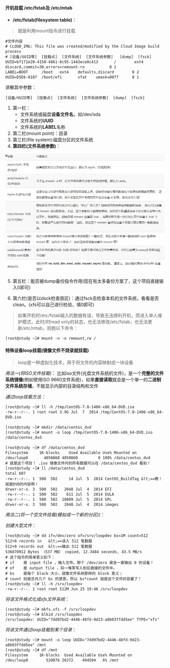 #### 开机挂载 /etc/fstab及 /etc/mtab
- **/etc/fstab(filesystem table)**：
> 就是利用mount指令进行挂载

```Shell
#文件内容
# CLOUD_IMG: This file was created/modified by the Cloud Image build process
# [设备/UUID等]  [挂载点]  [文件系统]  [文件系统参数]   [dump]  [fsck]
UUID=bf171e20-4158-4861-8c95-1443ece8c413       /        ext4   discard,commit=30,errors=remount-ro           0 1
LABEL=BOOT      /boot   ext4    defaults,discard        0 2
UUID=D5E6-8187  /boot/efi       vfat    umask=0077      0 1
```

讲解其中参数：
```Shell
[设备/UUID等]  [挂载点]  [文件系统]  [文件系统参数]  [dump]  [fsck]
```
1. 第一栏： 
    - 文件系统或磁盘**设备文件名**，如/dev/sda
    - 文件系统的**UUID**
    - 文件系统的**LABEL**名称
2. 第二栏(mount point)：目录
3. 第三栏(file system):磁盘分区的文件系统
4. **第四栏(文件系统参数)**：

![0](./img/09Chapter/Capture25.PNG)

5. 第五栏：能否被dump备份指令作用(现在有太多备份方案了，这个项目直接输入0即可)

6. 第六栏(是否以dsck检查扇区)：通过fsck去检查本机的文件系统，看看是否clean。(xfs可以自己进行检验，填0即可)

> 如果开机时/etc/fstab输入的数据有误，导致无法顺利开机，而进入单人维护模式，此时/时read only的状态，也无法修改/etc/fstab，也无法更新/etc/mtab，则跑以下命令：
```Shell
[root@study ~]# mount -n -o remount,rw /
```


#### 特殊设备loop挂载(镜像文件不烧录就挂载)
> loop是一种虚拟化技术，用于将文件的内容映射成一块设备

*用法一(将ISO文件挂载)*：
比如iso文件(光盘文件系统的文件)，是一个**完整的文件系统镜像**(例如使用ISO 9660文件系统)，如果**直接读取**就会是一个单一的**二进制文件系统存储**，不能显示内部的目录结构和文件

*通过loop挂载方法：*
```Shell
[root@study ~]# ll -h /tmp/CentOS-7.0-1406-x86_64-DVD.iso
-rw-r--r--. 1 root root 3.9G Jul  7  2014 /tmp/CentOS-7.0-1406-x86_64-DVD.iso

[root@study ~]# mkdir /data/centos_dvd
[root@study ~]# mount -o loop /tmp/CentOS-7.0-1406-x86_64-DVD.iso /data/centos_dvd

[root@study ~]# df /data/centos_dvd
Filesystem     1K-blocks    Used Available Use% Mounted on
/dev/loop0       4050860 4050860         0 100% /data/centos_dvd
# 就是这个项目！ .iso 镜像文件内的所有数据可以在 /data/centos_dvd 看到！
[root@study ~]# ll /data/centos_dvd
total 607
-rw-r--r--. 1  500  502     14 Jul  5  2014 CentOS_BuildTag &lt;==瞧！就是DVD的内容啊！
drwxr-xr-x. 3  500  502   2048 Jul  4  2014 EFI
-rw-r--r--. 1  500  502    611 Jul  5  2014 EULA
-rw-r--r--. 1  500  502  18009 Jul  5  2014 GPL
drwxr-xr-x. 3  500  502   2048 Jul  4  2014 images
```

*用法二(将一个空文件挂载(模拟成一个新的分区))*：

*创建大型文件*：
```Shell
[root@study ~]# dd if=/dev/zero of=/srv/loopdev bs=1M count=512
512+0 records in   &lt;==读入 512 笔数据
512+0 records out  &lt;==输出 512 笔数据
536870912 Bytes （537 MB） copied, 12.3484 seconds, 43.5 MB/s
# 这个指令的简单意义如下：
# if    是 input file ，输入文件。那个 /dev/zero 是会一直输出 0 的设备！
# of    是 output file ，将一堆零写入到后面接的文件中。
# bs    是每个 block 大小，就像文件系统那样的 block 意义；
# count 则是总共几个 bs 的意思。所以 bs*count 就是这个文件的容量了！
[root@study ~]# ll -h /srv/loopdev
-rw-r--r--. 1 root root 512M Jun 25 19:46 /srv/loopdev
```

*将该文件格式化成xfs文件系统*：
```Shell
[root@study ~]# mkfs.xfs -f /srv/loopdev
[root@study ~]# blkid /srv/loopdev
/srv/loopdev: UUID="7dd97bd2-4446-48fd-9d23-a8b03ffdd5ee" TYPE="xfs"
```

*将该文件通过loop挂载到某个目录*：
```Shell
[root@study ~]# mount -o loop UUID="7dd97bd2-4446-48fd-9d23-a8b03ffdd5ee" /mnt
[root@study ~]# df /mnt
Filesystem     1K-blocks  Used Available Use% Mounted on
/dev/loop0        520876 26372    494504   6% /mnt
```